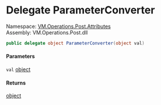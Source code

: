 # Delegate ParameterConverter

Namespace: [VM.Operations.Post.Attributes](VM.Operations.Post.Attributes.md)  
Assembly: VM.Operations.Post.dll  

```csharp
public delegate object ParameterConverter(object val)
```

#### Parameters

`val` [object](https://learn.microsoft.com/dotnet/api/system.object)

#### Returns

 [object](https://learn.microsoft.com/dotnet/api/system.object)


